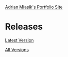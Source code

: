 [Adrian Miasik's Portfolio Site](https://www.adrianmiasik.com)

# Releases
[Latest Version](https://github.com/AdrianMiasik/TextMeshPro-Sandbox/releases/tag/0.1.1)

[All Versions](https://github.com/AdrianMiasik/TextMeshPro-Sandbox/releases)
